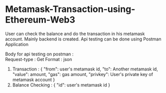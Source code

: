 # Metamask-Transaction-using-Ethereum-Web3
User can check the balance and do the transaction in his metamask account. Mainly backend is created. Api testing can be done using Postman Application

Body for api testing on postman : <br/>
Request-type : Get
Format : json
1. Transaction : 
{
    "from": user's metamask id,
    "to": Another metamask id,
    "value": amount,
    "gas": gas amount,
    "privkey": User's private key of metamask account
}
2. Balance Checking :
{
    "id": user's metamask id
}
